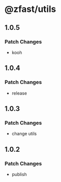 # @zfast/utils

## 1.0.5

### Patch Changes

- kooh

## 1.0.4

### Patch Changes

- release

## 1.0.3

### Patch Changes

- change utils

## 1.0.2

### Patch Changes

- publish
